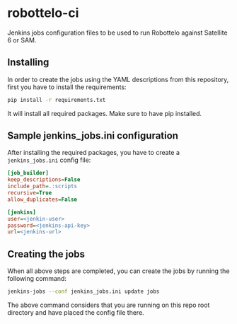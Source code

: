 robottelo-ci
============

Jenkins jobs configuration files to be used to run Robottelo against Satellite
6 or SAM.

Installing
----------

In order to create the jobs using the YAML descriptions from this repository,
first you have to install the requirements:

```sh
pip install -r requirements.txt
```

It will install all required packages. Make sure to have pip installed.

Sample jenkins_jobs.ini configuration
-------------------------------------

After installing the required packages, you have to create a `jenkins_jobs.ini`
config file:

```ini
[job_builder]
keep_descriptions=False
include_path=.:scripts
recursive=True
allow_duplicates=False

[jenkins]
user=<jenkin-user>
password=<jenkins-api-key>
url=<jenkins-url>
```

Creating the jobs
-----------------

When all above steps are completed, you can create the jobs by running the
following command:

```sh
jenkins-jobs --conf jenkins_jobs.ini update jobs
```

The above command considers that you are running on this repo root directory
and have placed the config file there.
